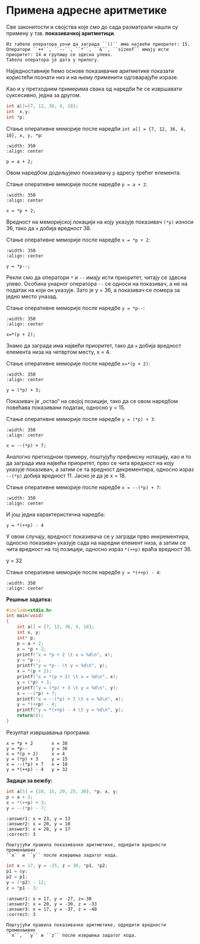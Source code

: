 # Примена адресне аритметике

Све законитости и својства које смо до сада разматрали нашли су примену у
тзв. **показивачкој аритметици**.

```{infonote}
Из табеле оператора уочи да заграда ``()`` има највећи приоритет: 15.
Оператори ``++``, ``--``, ``*``, ``&``, ``sizeof`` имају исти приоритет: 14 и групишу се здесна улево.
Табела оператора је дата у прилогу.
```

Најједноставније ћемо основе показивачке аритметике показати користећи познати
низ и на њему применити одговарајуће изразе.

Као и у претходним примерима свака од наредби ће се извршавати суксесивно, једна
за другом.

```c
int a[]={7, 12, 36, 4, 18};
int  x,y;
int *p;
```

Стање оперативне меморије после наредби `int a[] = {7, 12, 36, 4, 18}, x, y, *p`:

```{image} images/Picture23.png
:width: 350
:align: center
```

``p = a + 2;``

Овом наредбом додељујемо показивачу ``р`` адресу трећег елемента.

Стање оперативне меморије после наредбе `p = a + 2`:

```{image} images/Picture24.png
:width: 350
:align: center
```

``x = *p + 2;``

Вредност на мемориjској локацији на коју указује показивач ``(*р)``
износи 36, тако да ``x`` добија вредност 38.

Стање оперативне меморије после наредбе `x = *p + 2`:

```{image} images/Picture25.png
:width: 350
:align: center
```

``y = *p--;``

Рекли смо да оператори ``*`` и ``--`` имају исти приоритет, читају се здесна
улево. Особина унарног оператора ``--`` се односи на показивач, а не на податак
на који он указује. Зато je y = 36, а показивач се помера за једно место уназад.

Стање оперативне меморије после наредбе `y = *p--`:

```{image} images/Picture26.png
:width: 350
:align: center
```

``x=*(p + 2);``

Знамо да заграда има највећи приоритет, тако да ``x`` добија вредност елемента низа
на четвртом месту, x = 4.

Стање оперативне меморије после наредбе `x=*(p + 2)`:

```{image} images/Picture27.png
:width: 350
:align: center
```

``y = (*p) + 3;``

Показивач је „остао“ на својој позицији, тако да се овом наредбом повећава
показивани податак, односно  y = 15.

Стање оперативне меморије после наредбе `y = (*p) + 3`:

```{image} images/Picture28.png
:width: 350
:align: center
```

``x = --(*p) + 7;``

Аналогно претходном примеру, поштујућу префиксну нотацију, као и то да заграда
има највећи приоритет, прво се чита вредност на коју указује показивач, а
затим се та вредност декрементира, односно израз ``--(*p)`` добија вредност 11.
Јасно је да је x = 18.

Стање оперативне меморије после наредбе `x = --(*p) + 7`:

```{image} images/Picture29.png
:width: 350
:align: center
```

И још једна карактеристична наредба:

``y = *(++p) - 4``

У овом случају, вредност показивача се у загради прво инкрементира, односно показивач
указује сада на наредни елемент низа, а затим се чита вредност на тој позицији, односно
израз ``*(++p)`` враћа вредност 36.

y = 32

Стање оперативне меморије после наредбе `y = *(++p) - 4`:

```{image} images/Picture30.png
:width: 350
:align: center
```

**Решење задатка:**

```c
#include<stdio.h>
int main(void)
{
    int a[] = {7, 12, 36, 4, 18};
    int x, y;
    int* p;
    p = a + 2;
    x = *p + 2;
    printf("x = *p + 2 \t x = %d\n", x);
    y = *p--;
    printf("y = *p-- \t y = %d\n", y);
    x = *(p + 2);
    printf("x = *(p + 2) \t x = %d\n", x);
    y = (*p) + 3;
    printf("y = (*p) + 3 \t y = %d\n", y);
    x = --(*p) + 7;
    printf("x = --(*p) + 7 \t x = %d\n", x);
    y = *(++p) - 4;
    printf("y = *(++p) - 4 \t y = %d\n", y);
    return(0);
}
```

Резултат извршавања програма:

```text
x = *p + 2       x = 38
y = *p--         y = 36
x = *(p + 2)     x = 4
y = (*p) + 3     y = 15
x = --(*p) + 7   x = 18
y = *(++p) - 4   y = 32
```

**Задаци за вежбу:**

```c
int a[5] = {10, 15, 20, 25, 30}, *p, x, y;
p = a + 2;
x = *(++p) + 3;
y = --(*p) - 7;
```

```{mchoice}
:answer1: x = 23, y = 13
:answer2: x = 20, y = 10
:answer3: x = 28, y = 17
:correct: 3

Поштујући правила показивачке аритметике, одредити вредности променљивих
``x`` и ``y`` после извршења задатог кодa.
```

```c
int x = 17, y = -25, z = 30, *p1, *p2;
p1 = &y;
p2 = p1;
y = (*p2) - 12;
z = *p1 - 3;
```

```{mchoice}
:answer1: x = 17, y = -27, z=-30
:answer2: x = 20, y = -30, z = -33
:answer3: x = 17, y = -37, z = -40 
:correct: 3

Поштујући правила показивачке аритметике, одредити вредности променљивих
``x``, ``y`` и ``z`` после извршења задатог кодa.
```
